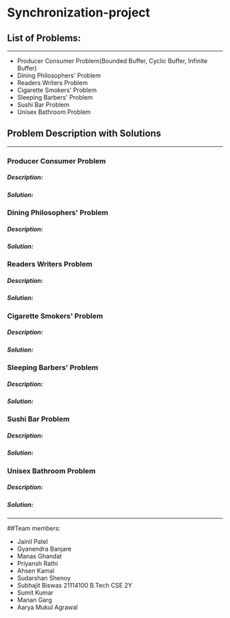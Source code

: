 # Synchronization-project

## List of Problems:
---
* Producer Consumer Problem(Bounded Buffer, Cyclic Buffer, Infinite Buffer)
* Dining Philosophers' Problem
* Readers Writers Problem
* Cigarette Smokers' Problem
* Sleeping Barbers' Problem
* Sushi Bar Problem
* Unisex Bathroom Problem

## Problem Description with Solutions
---
### Producer Consumer Problem
##### Description:
##### Solution:
### Dining Philosophers' Problem
##### Description:
##### Solution:
### Readers Writers Problem
##### Description:
##### Solution:
### Cigarette Smokers' Problem
##### Description:
##### Solution:
### Sleeping Barbers' Problem
##### Description:
##### Solution:
### Sushi Bar Problem
##### Description:
##### Solution:
### Unisex Bathroom Problem
##### Description:
##### Solution:
---
##Team members:
* Jainil Patel
* Gyanendra Banjare
* Manas Ghandat
* Priyansh Rathi
* Ahsen Kamal
* Sudarshan Shenoy
* Subhajit Biswas 21114100 B.Tech CSE 2Y
* Sumit Kumar
* Manan Garg
* Aarya Mukul Agrawal
